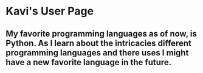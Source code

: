 # Kavi's User Page
## My favorite programming languages as of now, is Python. As I learn about the intricacies different programming languages and there uses I might have a new favorite language in the future.